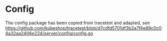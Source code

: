 # Config

The config package has been copied from tracetest and adapted, see <https://github.com/kubeshop/tracetest/blob/d7cdfd5701df3b2a7f4e89c0c04a32aa2406e224/server/config/config.go>
